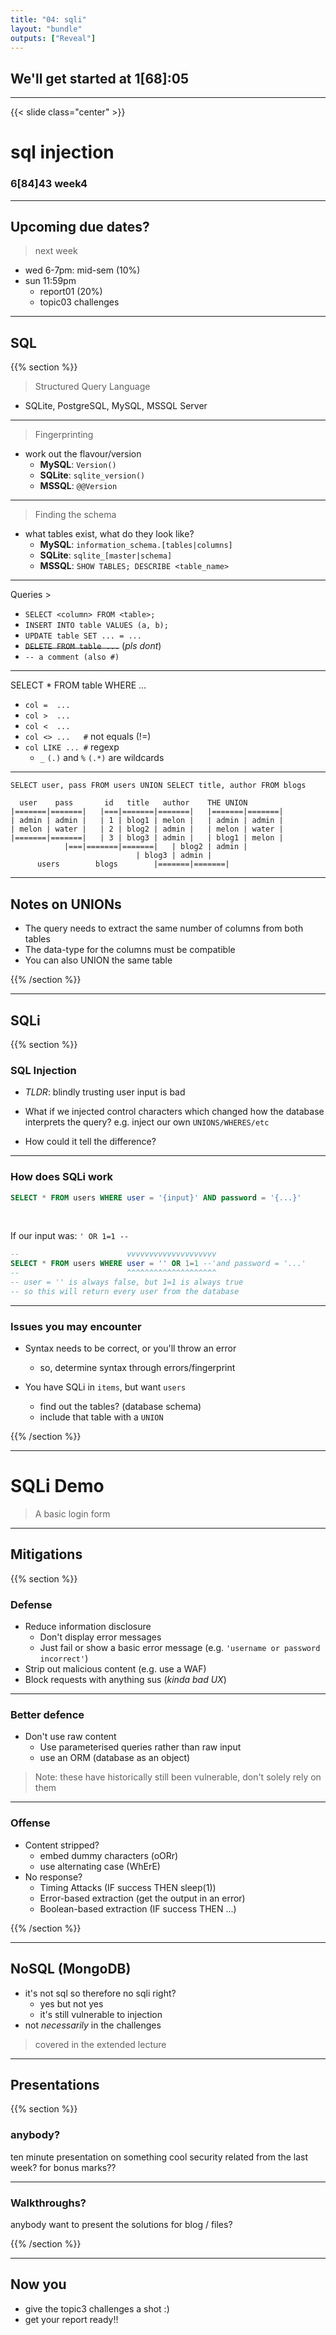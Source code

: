 ```yaml
---
title: "04: sqli"
layout: "bundle"
outputs: ["Reveal"]
---
```


## We'll get started at 1[68]:05

---

{{< slide class="center" >}}
# sql injection
### 6[84]43 week4 

---

## Upcoming due dates?
> next week
* wed 6-7pm: mid-sem (10%)
* sun 11:59pm
  * report01 (20%)
  * topic03 challenges

---

## SQL

{{% section %}}
> Structured Query Language
* SQLite, PostgreSQL, MySQL, MSSQL Server

---

> Fingerprinting
* work out the flavour/version
	* **MySQL**: `Version()`
	* **SQLite**: `sqlite_version()`
	* **MSSQL**: `@@Version`

---

> Finding the schema
* what tables exist, what do they look like?
	* **MySQL**: `information_schema.[tables|columns]`
	* **SQLite**: `sqlite_[master|schema]`
	* **MSSQL**: `SHOW TABLES; DESCRIBE <table_name>`

---

Queries >
* `SELECT <column> FROM <table>;`
* `INSERT INTO table VALUES (a, b);`
* `UPDATE table SET ... = ...`
* ~~`DELETE FROM table ...`~~ (*pls dont*)
* `-- a comment (also #)`

---

SELECT \* FROM table WHERE ...
* `col =  ...`
* `col >  ...`
* `col <  ...` 
* `col <> ...	#` not equals (!=)
* `col LIKE ...	#` regexp
  * `_` `(.)` and `%` `(.*)` are wildcards

---

`SELECT user, pass FROM users UNION SELECT title, author FROM blogs`
```
  user	  pass	     id	  title   author	THE UNION
|=======|=======|   |===|=======|=======|   |=======|=======|
| admin	| admin	|   | 1 | blog1 | melon |   | admin | admin |
| melon	| water	|   | 2 | blog2 | admin |   | melon | water |
|=======|=======|   | 3 | blog3 | admin |   | blog1 | melon |
		    |===|=======|=======|   | blog2 | admin |
		 		    	    | blog3 | admin |
      users		   blogs	    |=======|=======|
```
	
---

## Notes on UNIONs
* The query needs to extract the same number of columns from both tables
* The data-type for the columns must be compatible
* You can also UNION the same table

{{% /section %}}

---

## SQLi
{{% section %}}

### SQL Injection
* *TLDR*: blindly trusting user input is bad

* What if we injected control characters which changed how the database interprets the query? e.g. inject our own `UNIONS/WHERES/etc`

* How could it tell the difference?

---

### How does SQLi work

```sql
SELECT * FROM users WHERE user = '{input}' AND password = '{...}'
```

&nbsp;  

If our input was: `' OR 1=1 --`

```sql
--                        vvvvvvvvvvvvvvvvvvvv
SELECT * FROM users WHERE user = '' OR 1=1 --'and password = '...'
--                        ^^^^^^^^^^^^^^^^^^^^
-- user = '' is always false, but 1=1 is always true
-- so this will return every user from the database
```

---

### Issues you may encounter
* Syntax needs to be correct, or you'll throw an error
  * so, determine syntax through errors/fingerprint

* You have SQLi in `items`, but want `users`
  * find out the tables? (database schema)
  * include that table with a `UNION`

{{% /section %}}

---

# SQLi Demo
> A basic login form

---

## Mitigations

{{% section %}}

### Defense
* Reduce information disclosure
  * Don't display error messages
  * Just fail or show a basic error message (e.g. `'username or password incorrect'`)
* Strip out malicious content (e.g. use a WAF)
* Block requests with anything sus (*kinda bad UX*)

---

### Better defence
* Don't use raw content
  * Use parameterised queries rather than raw input
  * use an ORM (database as an object)

> Note: these have historically still been vulnerable, don't solely rely on them

---

### Offense

* Content stripped?
  * embed dummy characters (oORr)
  * use alternating case (WhErE)
* No response?
  * Timing Attacks (IF success THEN sleep(1))
  * Error-based extraction (get the output in an error)
  * Boolean-based extraction (IF success THEN ...)

{{% /section %}}

---

## NoSQL (MongoDB)
* it's not sql so therefore no sqli right?
  * yes but not yes
  * it's still vulnerable to injection
* not *necessarily* in the challenges
> covered in the extended lecture

---

## Presentations
{{% section %}}
### anybody? 
ten minute presentation on something cool security related from the last week?
for bonus marks??

---

### Walkthroughs?
anybody want to present the solutions for blog / files?

{{% /section %}}

---

## Now you
* give the topic3 challenges a shot :)
* get your report ready!!
